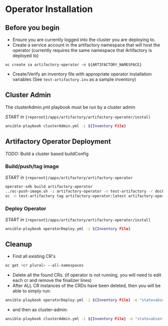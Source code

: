 # Operator Installation

## Before you begin

- Ensure you are currently logged into the cluster you are deploying to.
- Create a service account in the artifactory namespace that will host the operator (currently requires the same namespace that Artifactory is deployed to)

`oc create sa artifactory-operator -n ${ARTIFACTORY_NAMESPACE}`

- Create/Verify an inventory file with appropriate operator installation variables  (See `test-artifactory.inv` as a sample inventory)

## Cluster Admin

The clusterAdmin.yml playbook must be run by a cluster admin

*START in* `{reporoot}/apps/artifactory/artifactory-operator/install`

``` bash
ansible-playbook clusterAdmin.yml -i ${Inventory File}
```

## Artifactory Operator Deployment

*TODO:* Build a cluster based buildConfig

### Build/push/tag image

*START in* `{reporoot}/apps/artifactory/artifactory-operator`

``` bash
operator-sdk build artifactory-operator
../oc-push-image.sh -i artifactory-operator -n test-artifactory -r docker-registry.lab.pathfinder.gov.bc.ca
oc -n test-artifactory tag artifactory-operator:latest artifactory-operator:v1-0.9.0-stable
```

### Deploy Operator

*START in* `{reporoot}/apps/artifactory/artifactory-operator/install`

``` bash
ansible-playbook operatorDeploy.yml -i ${Inventory File}
```

## Cleanup

- Find all existing CR's

``` bash
oc get <cr plural> --all-namespaces
```

- Delete all the found CRs.  (if operator is not running, you will need to edit each cr and remove the finalizer lines)
- After ALL CR instances of the CRDs have been deleted, then you will be able to simply run:

``` bash
ansible-playbook operatorDeploy.yml -i ${Inventory File} -e "state=absent"
```

- and then as cluster-admin:

``` bash
ansible-playbook clusterAdmin.yml -i ${Inventory File} -e "state=absent"
```
